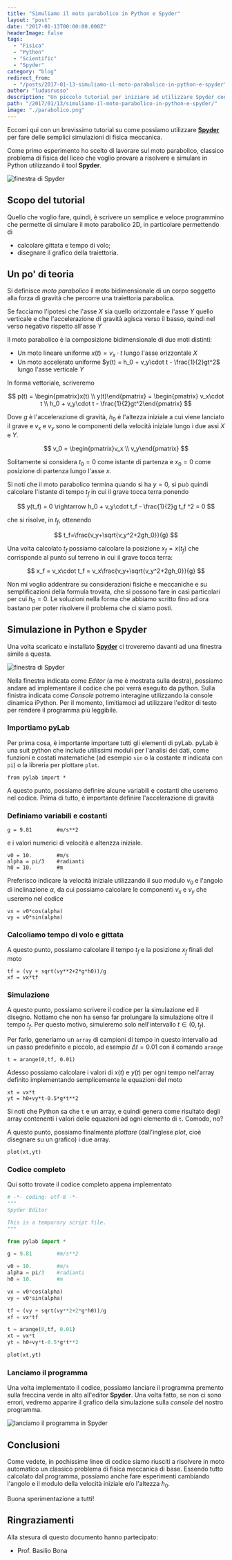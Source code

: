 ```yaml
---
title: "Simuliamo il moto parabolico in Python e Spyder"
layout: "post"
date: "2017-01-13T00:00:00.000Z"
headerImage: false
tags:
  - "Fisica"
  - "Python"
  - "Scientific"
  - "Spyder"
category: "blog"
redirect_from:
  - "/posts/2017-01-13-simuliamo-il-moto-parabolico-in-python-e-spyder"
author: "ludusrusso"
description: "Un piccolo tutorial per iniziare ad utilizzare Spyder con Python"
path: "/2017/01/13/simuliamo-il-moto-parabolico-in-python-e-spyder/"
image: "./parabolico.png"
---
```


Eccomi qui con un brevissimo tutorial su come possiamo utilizzare [**Spyder**](http://www.ludusrusso.cc/posts/2017-01-12-spyder-un-altra-alternativa-in-python-a-matlab) per fare delle semplici simulazioni di fisica meccanica.

Come primo esperimento ho scelto di lavorare sul moto parabolico, classico problema di fisica del liceo che voglio provare a risolvere e simulare in Python utilizzando il tool **Spyder**.

![finestra di Spyder](./parabolico.png)

## Scopo del tutorial

Quello che voglio fare, quindi, è scrivere un semplice e veloce programmino che permette di simulare il moto parabolico 2D, in particolare permettendo di

- calcolare gittata e tempo di volo;
- disegnare il grafico della traiettoria.

## Un po' di teoria

Si definisce _moto parabolico_ il moto bidimensionale di un corpo soggetto alla forza di gravità che percorre una traiettoria parabolica.

Se facciamo l'ipotesi che l'asse $X$ sia quello orizzontale e l'asse $Y$ quello verticale e che l'accelerazione di gravità agisca verso il basso, quindi nel verso negativo rispetto all'asse $Y$

Il moto parabolico è la composizione bidimensionale di due moti distinti:

- Un moto lineare uniforme $x(t) = v_x\cdot t$ lungo l'asse orizzontale $X$
- Un moto accelerato uniforme $y(t) = h_0 + v_y\cdot t - \frac{1}{2}gt^2$ lungo l'asse verticale $Y$

In forma vettoriale, scriveremo

$$
p(t) = \begin{pmatrix}x(t) \\ y(t)\end{pmatrix} = \begin{pmatrix} v_x\cdot t \\ h_0 + v_y\cdot t - \frac{1}{2}gt^2\end{pmatrix}
$$

Dove $g$ è l'accelerazione di gravità, $h_0$ è l'altezza iniziale a cui viene lanciato il grave e $v_x$ e $v_y$ sono le componenti della velocità iniziale lungo i due assi $X$ e $Y$.

$$
v_0 = \begin{pmatrix}v_x \\ v_y\end{pmatrix}
$$

Solitamente si considera $t_0=0$ come istante di partenza e $x_0=0$ come posizione di partenza lungo l'asse $x$.

Si noti che il moto parabolico termina quando si ha $y = 0$, si può quindi calcolare l'istante di tempo $t_f$ in cui il grave tocca terra ponendo

$$
y(t_f) = 0 \rightarrow h_0 + v_y\cdot t_f - \frac{1}{2}g t_f ^2 = 0
$$

che si risolve, in $t_f$, ottenendo

$$
t_f=\frac{v_y+\sqrt{v_y^2+2gh_0}}{g}
$$

Una volta calcolato $t_f$ possiamo calcolare la posizione $x_f = x(t_f)$ che corrisponde al punto sul terreno in cui il grave tocca terra:

$$
x_f = v_x\cdot t_f = v_x\frac{v_y+\sqrt{v_y^2+2gh_0}}{g}
$$

Non mi voglio addentrare su considerazioni fisiche e meccaniche e su semplificazioni della formula trovata, che si possono fare in casi particolari per cui $h_0=0$. Le soluzioni nella forma che abbiamo scritto fino ad ora bastano per poter risolvere il problema che ci siamo posti.

## Simulazione in Python e Spyder

Una volta scaricato e installato [**Spyder**](https://pythonhosted.org/spyder/installation.html) ci troveremo davanti ad una finestra simile a questa.

![finestra di Spyder](./home.png)

Nella finestra indicata come _Editor_ (a me è mostrata sulla destra), possiamo andare ad implementare il codice che poi verrà eseguito da python. Sulla finistra indicata come _Console_ potremo interagine utilizzando la console dinamica iPython. Per il momento, limitiamoci ad utilizzare l'editor di testo per rendere il programma più leggibile.

### Importiamo pyLab

Per prima cosa, è importante importare tutti gli elementi di pyLab. pyLab è una suit python che include utilissimi moduli per l'analisi dei dati, come funzioni e costati matematiche (ad esempio `sin` o la costante $\pi$ indicata con `pi`) o la libreria per plottare `plot`.

```
from pylab import *
```

A questo punto, possiamo definire alcune variabili e costanti che useremo nel codice. Prima di tutto, è importante definire l'accelerazione di gravità

### Definiamo variabili e costanti

```
g = 9.81        #m/s**2
```

e i valori numerici di velocità e altenzza iniziale.

```
v0 = 10.        #m/s
alpha = pi/3    #radianti
h0 = 10.        #m

```

Preferisco indicare la velocità iniziale utilizzando il suo modulo $v_0$ e l'angolo di inclinazione $\alpha$,
da cui possiamo calcolare le componenti $v_x$ e $v_y$ che useremo nel codice

```
vx = v0*cos(alpha)
vy = v0*sin(alpha)
```

### Calcoliamo tempo di volo e gittata

A questo punto, possiamo calcolare il tempo $t_f$ e la posizione $x_f$ finali del moto

```
tf = (vy + sqrt(vy**2+2*g*h0))/g
xf = vx*tf
```

### Simulazione

A questo punto, possiamo scrivere il codice per la simulazione ed il disegno. Notiamo che non ha senso far prolungare la simulazione oltre il tempo $t_f$. Per questo motivo, simuleremo solo nell'intervallo $t \in (0, t_f)$.

Per farlo, generiamo un `array` di campioni di tempo in questo intervallo ad un passo predefinito e piccolo, ad esempio $\Delta t = 0.01$ con il comando `arange`

```
t = arange(0,tf, 0.01)
```

Adesso possiamo calcolare i valori di $x(t)$ e $y(t)$ per ogni tempo nell'array definito implementando semplicemente le equazioni del moto

```
xt = vx*t
yt = h0+vy*t-0.5*g*t**2
```

Si noti che Python sa che `t` e un array, e quindi genera come risultato degli array contenenti i valori delle equazioni ad ogni elemento di `t`. Comodo, no?

A questo punto, possiamo finalmente _plottare_ (dall'inglese _plot_, cioè disegnare su un grafico) i due array.

```
plot(xt,yt)
```

### Codice completo

Qui sotto trovate il codice completo appena implementato

```python
# -*- coding: utf-8 -*-
"""
Spyder Editor

This is a temporary script file.
"""

from pylab import *

g = 9.81        #m/s**2

v0 = 10.        #m/s
alpha = pi/3    #radianti
h0 = 10.        #m

vx = v0*cos(alpha)
vy = v0*sin(alpha)

tf = (vy + sqrt(vy**2+2*g*h0))/g
xf = vx*tf

t = arange(0,tf, 0.01)
xt = vx*t
yt = h0+vy*t-0.5*g*t**2

plot(xt,yt)
```

### Lanciamo il programma

Una volta implementato il codice, possiamo lanciare il programma premento sulla freccina verde in alto all'editor **Spyder**. Una volta fatto, se non ci sono errori, vedremo apparire il grafico della simulazione sulla _console_ del nostro programma.

![lanciamo il programma in Spyder](./exec.png)

## Conclusioni

Come vedete, in pochissime linee di codice siamo riusciti a risolvere in moto automatico un classico problema di fisica meccanica di base. Essendo tutto calcolato dal programma, possiamo anche fare esperimenti cambiando l'angolo e il modulo della velocità iniziale e/o l'altezza $h_0$.

Buona sperimentazione a tutti!

## Ringraziamenti

Alla stesura di questo documento hanno partecipato:

- Prof. Basilio Bona
